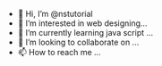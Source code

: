- 👋 Hi, I’m @nstutorial
- 👀 I’m interested in web designing...
- 🌱 I’m currently learning java script ...
- 💞️ I’m looking to collaborate on ...
- 📫 How to reach me ...

<!---
nstutorial/nstutorial is a ✨ special ✨ repository because its `README.md` (this file) appears on your GitHub profile.
You can click the Preview link to take a look at your changes.
--->
